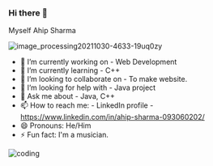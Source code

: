### Hi there 👋
Myself Ahip Sharma


![image_processing20211030-4633-19uq0zy](https://user-images.githubusercontent.com/76726757/171139999-917e1679-827a-49be-a325-bd24e485abfb.gif)


- 🔭 I’m currently working on - Web Development
- 🌱 I’m currently learning - C++
- 👯 I’m looking to collaborate on - To make website.
- 🤔 I’m looking for help with - Java project
- 💬 Ask me about - Java, C++
- 📫 How to reach me: - LinkedIn profile - https://www.linkedin.com/in/ahip-sharma-093060202/
- 😄 Pronouns: He/Him
- ⚡ Fun fact: I'm a musician.



![coding](https://user-images.githubusercontent.com/76726757/171139371-96260c2e-0b0a-4db3-8e7e-ace2f0ef6b43.gif)
